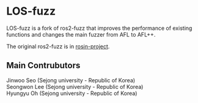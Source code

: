 # LOS-fuzz
LOS-fuzz is a fork of ros2-fuzz that improves the performance of existing functions and changes the main fuzzer from AFL to AFL++.

The original ros2-fuzz is in [rosin-project](https://github.com/rosin-project/ros2_fuzz).

## Main Contrubutors
Jinwoo Seo (Sejong university - Republic of Korea)   
Seongwon Lee (Sejong university - Republic of Korea)   
Hyungyu Oh (Sejong university - Republic of Korea)   
